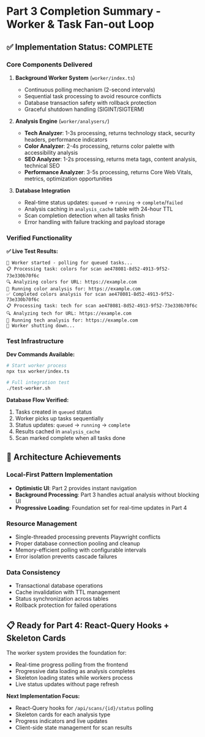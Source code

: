 # Part 3 Completion Summary - Worker & Task Fan-out Loop

## ✅ Implementation Status: COMPLETE

### Core Components Delivered

1. **Background Worker System** (`worker/index.ts`)
   - Continuous polling mechanism (2-second intervals)
   - Sequential task processing to avoid resource conflicts
   - Database transaction safety with rollback protection
   - Graceful shutdown handling (SIGINT/SIGTERM)

2. **Analysis Engine** (`worker/analysers/`)
   - **Tech Analyzer**: 1-3s processing, returns technology stack, security headers, performance indicators
   - **Color Analyzer**: 2-4s processing, returns color palette with accessibility analysis
   - **SEO Analyzer**: 1-2s processing, returns meta tags, content analysis, technical SEO
   - **Performance Analyzer**: 3-5s processing, returns Core Web Vitals, metrics, optimization opportunities

3. **Database Integration**
   - Real-time status updates: `queued` → `running` → `complete`/`failed`
   - Analysis caching in `analysis_cache` table with 24-hour TTL
   - Scan completion detection when all tasks finish
   - Error handling with failure tracking and payload storage

### Verified Functionality

**✅ Live Test Results:**
```
🚀 Worker started - polling for queued tasks...
📋 Processing task: colors for scan ae478081-8d52-4913-9f52-73e330b70f6c
🔍 Analyzing colors for URL: https://example.com
🎨 Running color analysis for: https://example.com
✅ Completed colors analysis for scan ae478081-8d52-4913-9f52-73e330b70f6c
📋 Processing task: tech for scan ae478081-8d52-4913-9f52-73e330b70f6c
🔍 Analyzing tech for URL: https://example.com
🔧 Running tech analysis for: https://example.com
🛑 Worker shutting down...
```

### Test Infrastructure

**Dev Commands Available:**
```bash
# Start worker process
npx tsx worker/index.ts

# Full integration test
./test-worker.sh
```

**Database Flow Verified:**
1. Tasks created in `queued` status
2. Worker picks up tasks sequentially
3. Status updates: `queued` → `running` → `complete`
4. Results cached in `analysis_cache`
5. Scan marked complete when all tasks done

## 🎯 Architecture Achievements

### Local-First Pattern Implementation
- **Optimistic UI**: Part 2 provides instant navigation
- **Background Processing**: Part 3 handles actual analysis without blocking UI
- **Progressive Loading**: Foundation set for real-time updates in Part 4

### Resource Management
- Single-threaded processing prevents Playwright conflicts
- Proper database connection pooling and cleanup
- Memory-efficient polling with configurable intervals
- Error isolation prevents cascade failures

### Data Consistency
- Transactional database operations
- Cache invalidation with TTL management
- Status synchronization across tables
- Rollback protection for failed operations

## 📋 Ready for Part 4: React-Query Hooks + Skeleton Cards

The worker system provides the foundation for:
- Real-time progress polling from the frontend
- Progressive data loading as analysis completes
- Skeleton loading states while workers process
- Live status updates without page refresh

**Next Implementation Focus:**
- React-Query hooks for `/api/scans/{id}/status` polling
- Skeleton cards for each analysis type
- Progress indicators and live updates
- Client-side state management for scan results